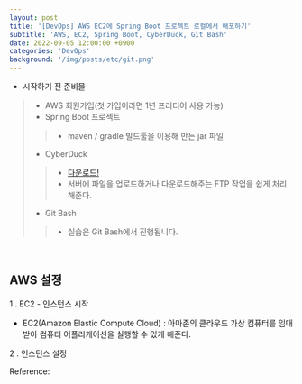 ```yaml
---
layout: post
title: '[DevOps] AWS EC2에 Spring Boot 프로젝트 로컬에서 배포하기'
subtitle: 'AWS, EC2, Spring Boot, CyberDuck, Git Bash'
date: 2022-09-05 12:00:00 +0900
categories: 'DevOps'
background: '/img/posts/etc/git.png'
---
```


- 시작하기 전 준비물
> - AWS 회원가입(첫 가입이라면 1년 프리티어 사용 가능)
> - Spring Boot 프로젝트
> > - maven / gradle 빌드툴을 이용해 만든 jar 파일
> - CyberDuck
> > - [다운로드!](https://cyberduck.softonic.kr/)
> > - 서버에 파일을 업로드하거나 다운로드해주는 FTP 작업을 쉽게 처리해준다.
> - Git Bash
> > - 실습은 Git Bash에서 진행됩니다.

<br>

## AWS 설정


1 . EC2 - 인스턴스 시작

- EC2(Amazon Elastic Compute Cloud) : 아마존의 클라우드 가상 컴퓨터를 임대 받아 컴퓨터 어플리케이션을 실행할 수 있게 해준다. 

2 . 인스턴스 설정



Reference:
